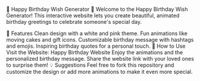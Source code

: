 🎉 Happy Birthday Wish Generator 🎂
Welcome to the Happy Birthday Wish Generator! This interactive website lets you create beautiful, animated birthday greetings to celebrate someone's special day.



🌟 Features
Clean design with a white and pink theme.
Fun animations like moving cakes and gift icons.
Customizable birthday message with hashtags and emojis.
Inspiring birthday quotes for a personal touch.
🚀 How to Use
Visit the Website: Happy Birthday Website
Enjoy the animations and the personalized birthday message.
Share the website link with your loved ones to surprise them!
💡 Suggestions
Feel free to fork this repository and customize the design or add more animations to make it even more special.
